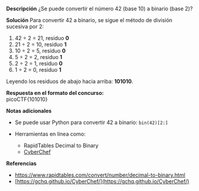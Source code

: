 **Descripción**
¿Se puede convertir el número 42 (base 10) a binario (base 2)?

**Solución**
Para convertir 42 a binario, se sigue el método de división sucesiva por 2:

1. 42 ÷ 2 = 21, residuo **0**
2. 21 ÷ 2 = 10, residuo **1**
3. 10 ÷ 2 = 5, residuo **0**
4. 5 ÷ 2 = 2, residuo **1**
5. 2 ÷ 2 = 1, residuo **0**
6. 1 ÷ 2 = 0, residuo **1**

Leyendo los residuos de abajo hacia arriba: **101010**.

**Respuesta en el formato del concurso:**  
picoCTF{101010}

**Notas adicionales**

- Se puede usar Python para convertir 42 a binario:
    `bin(42)[2:]`
    
- Herramientas en línea como:
    - RapidTables Decimal to Binary
    - [CyberChef](https://gchq.github.io/CyberChef/)

**Referencias**

- https://www.rapidtables.com/convert/number/decimal-to-binary.html
- [https://gchq.github.io/CyberChef/](https://gchq.github.io/CyberChef/)
